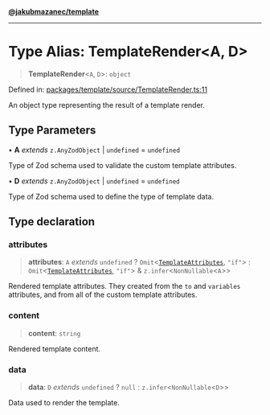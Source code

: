 [**@jakubmazanec/template**](../README.md)

---

# Type Alias: TemplateRender\<A, D\>

> **TemplateRender**\<`A`, `D`\>: `object`

Defined in:
[packages/template/source/TemplateRender.ts:11](https://github.com/jakubmazanec/tools/blob/412167e80a7675933e43d5220a19d05130301e2d/packages/template/source/TemplateRender.ts#L11)

An object type representing the result of a template render.

## Type Parameters

• **A** _extends_ `z.AnyZodObject` \| `undefined` = `undefined`

Type of Zod schema used to validate the custom template attributes.

• **D** _extends_ `z.AnyZodObject` \| `undefined` = `undefined`

Type of Zod schema used to define the type of template data.

## Type declaration

### attributes

> **attributes**: `A` _extends_ `undefined` ? `Omit`\<[`TemplateAttributes`](TemplateAttributes.md),
> `"if"`\> : `Omit`\<[`TemplateAttributes`](TemplateAttributes.md), `"if"`\> &
> `z.infer`\<`NonNullable`\<`A`\>\>

Rendered template attributes. They created from the `to` and `variables` attributes, and from all of
the custom template attributes.

### content

> **content**: `string`

Rendered template content.

### data

> **data**: `D` _extends_ `undefined` ? `null` : `z.infer`\<`NonNullable`\<`D`\>\>

Data used to render the template.
